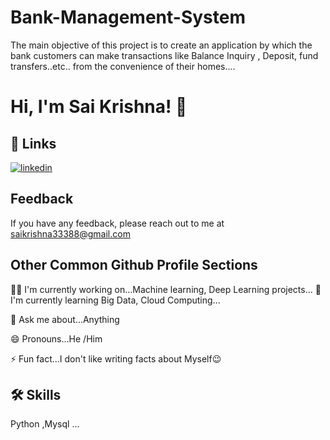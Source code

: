 # Bank-Management-System

The main objective of this project is to create an application by which the bank customers can make transactions like Balance Inquiry , Deposit, fund transfers..etc..
from the convenience of their homes....



# Hi, I'm Sai Krishna! 👋


## 🔗 Links

[![linkedin](https://img.shields.io/badge/linkedin-0A66C2?style=for-the-badge&logo=linkedin&logoColor=white)](https://www.linkedin.com/in/saikrishna333)

## Feedback

If you have any feedback, please reach out to me at saikrishna33388@gmail.com

## Other Common Github Profile Sections
👩‍💻 I'm currently working on...Machine learning, Deep Learning projects...
🧠 I'm currently learning Big Data, Cloud Computing...

💬 Ask me about...Anything

😄 Pronouns...He /Him

⚡️ Fun fact...I don't like writing facts about Myself😉


## 🛠 Skills
 Python ,Mysql ...

